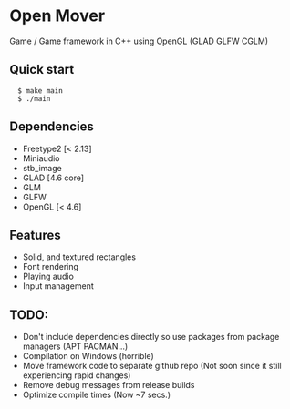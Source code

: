 # Open Mover 
Game / Game framework in C++ using OpenGL (GLAD GLFW CGLM)

## Quick start
```console
  $ make main
  $ ./main
```

## Dependencies
 - Freetype2 [< 2.13]
 - Miniaudio
 - stb_image
 - GLAD [4.6 core]
 - GLM
 - GLFW
 - OpenGL [< 4.6]

## Features
 - Solid, and textured rectangles
 - Font rendering
 - Playing audio
 - Input management


## TODO:
 - Don't include dependencies directly so use packages from package managers (APT PACMAN...)
 - Compilation on Windows (horrible)
 - Move framework code to separate github repo (Not soon since it still experiencing rapid changes)
 - Remove debug messages from release builds
 - Optimize compile times (Now ~7 secs.)
